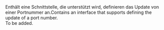 <Namespace Name="Microsoft.Azure.Management.Network.Fluent.HasPort.UpdateDefinition">
  <Docs>
    <summary><span data-ttu-id="584cf-101">Enthält eine Schnittstelle, die unterstützt wird, definieren das Update von einer Portnummer an.</span><span class="sxs-lookup"><span data-stu-id="584cf-101">Contains an interface that supports defining the update of a port number.</span></span></summary> 
    <remarks>To be added.</remarks>
  </Docs>
</Namespace>
